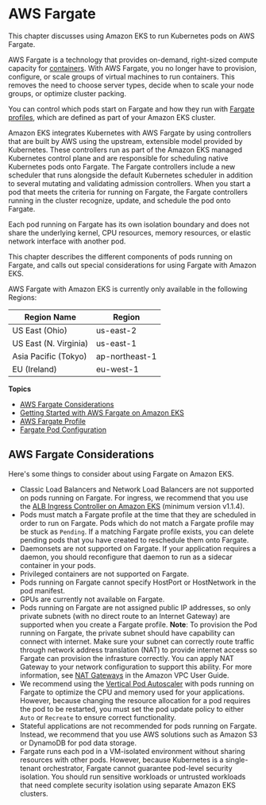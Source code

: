 # AWS Fargate<a name="fargate"></a>

This chapter discusses using Amazon EKS to run Kubernetes pods on AWS Fargate\.

AWS Fargate is a technology that provides on\-demand, right\-sized compute capacity for [containers](https://aws.amazon.com/what-are-containers)\. With AWS Fargate, you no longer have to provision, configure, or scale groups of virtual machines to run containers\. This removes the need to choose server types, decide when to scale your node groups, or optimize cluster packing\.

You can control which pods start on Fargate and how they run with [Fargate profiles](fargate-profile.md), which are defined as part of your Amazon EKS cluster\.

Amazon EKS integrates Kubernetes with AWS Fargate by using controllers that are built by AWS using the upstream, extensible model provided by Kubernetes\. These controllers run as part of the Amazon EKS managed Kubernetes control plane and are responsible for scheduling native Kubernetes pods onto Fargate\. The Fargate controllers include a new scheduler that runs alongside the default Kubernetes scheduler in addition to several mutating and validating admission controllers\. When you start a pod that meets the criteria for running on Fargate, the Fargate controllers running in the cluster recognize, update, and schedule the pod onto Fargate\.

Each pod running on Fargate has its own isolation boundary and does not share the underlying kernel, CPU resources, memory resources, or elastic network interface with another pod\.

This chapter describes the different components of pods running on Fargate, and calls out special considerations for using Fargate with Amazon EKS\.

AWS Fargate with Amazon EKS is currently only available in the following Regions:


| Region Name | Region | 
| --- | --- | 
| US East \(Ohio\) | us\-east\-2 | 
| US East \(N\. Virginia\) | us\-east\-1 | 
| Asia Pacific \(Tokyo\) | ap\-northeast\-1 | 
| EU \(Ireland\) | eu\-west\-1 | 

**Topics**
+ [AWS Fargate Considerations](#fargate-considerations)
+ [Getting Started with AWS Fargate on Amazon EKS](fargate-getting-started.md)
+ [AWS Fargate Profile](fargate-profile.md)
+ [Fargate Pod Configuration](fargate-pod-configuration.md)

## AWS Fargate Considerations<a name="fargate-considerations"></a>

Here's some things to consider about using Fargate on Amazon EKS\.
+ Classic Load Balancers and Network Load Balancers are not supported on pods running on Fargate\. For ingress, we recommend that you use the [ALB Ingress Controller on Amazon EKS](alb-ingress.md) \(minimum version v1\.1\.4\)\.
+ Pods must match a Fargate profile at the time that they are scheduled in order to run on Fargate\. Pods which do not match a Fargate profile may be stuck as `Pending`\. If a matching Fargate profile exists, you can delete pending pods that you have created to reschedule them onto Fargate\.
+ Daemonsets are not supported on Fargate\. If your application requires a daemon, you should reconfigure that daemon to run as a sidecar container in your pods\.
+ Privileged containers are not supported on Fargate\.
+ Pods running on Fargate cannot specify HostPort or HostNetwork in the pod manifest\.
+ GPUs are currently not available on Fargate\.
+ Pods running on Fargate are not assigned public IP addresses, so only private subnets \(with no direct route to an Internet Gateway\) are supported when you create a Fargate profile\. **Note**: To provision the Pod running on Fargate, the private subnet should have capability can connect with internet. Make sure your subnet can correctly route traffic through network address translation (NAT) to provide internet access so Fargate can provision the infrasture correctly. You can apply NAT Gateway to your network configuration to support this ability. For more information, see [NAT Gateways](https://docs.aws.amazon.com/vpc/latest/userguide/vpc-nat-gateway.html) in the Amazon VPC User Guide.
+ We recommend using the [Vertical Pod Autoscaler](vertical-pod-autoscaler.md) with pods running on Fargate to optimize the CPU and memory used for your applications\. However, because changing the resource allocation for a pod requires the pod to be restarted, you must set the pod update policy to either `Auto` or `Recreate` to ensure correct functionality\.
+ Stateful applications are not recommended for pods running on Fargate\. Instead, we recommend that you use AWS solutions such as Amazon S3 or DynamoDB for pod data storage\.
+ Fargate runs each pod in a VM\-isolated environment without sharing resources with other pods\. However, because Kubernetes is a single\-tenant orchestrator, Fargate cannot guarantee pod\-level security isolation\. You should run sensitive workloads or untrusted workloads that need complete security isolation using separate Amazon EKS clusters\.
